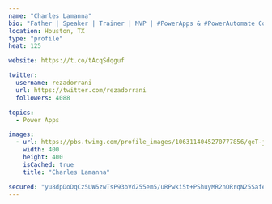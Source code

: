 ```yaml
---
name: "Charles Lamanna"
bio: "Father | Speaker | Trainer | MVP | #PowerApps & #PowerAutomate Community Super User | YouTuber Right-pointing triangle http://youtube.com/c/rezadorrani | Learn - Share - Clockwise rightwards and leftwards open circle arrows"
location: Houston, TX
type: "profile"
heat: 125

website: https://t.co/tAcqSdqguf

twitter:
  username: rezadorrani
  url: https://twitter.com/rezadorrani
  followers: 4088

topics:
  - Power Apps

images:
  - url: https://pbs.twimg.com/profile_images/1063114045270777856/qeT-jpWr_400x400.jpg
    width: 400
    height: 400
    isCached: true
    title: "Charles Lamanna"

secured: "yu8dpDoDqCz5UW5zwTsP93bVd255em5/uRPwki5t+PShuyMR2nORrqN25Safe6jxOAiMDS+YlTmM2qEVh2nGRlmidrqQiWr5xYcg0eT6PaKQx/o/x9E4KDDyTxj9jyxQ0HMHVnGiGuSRpTZ+Orkw4YLH+mqlZyRoZYuKlFDH6YUCjHE4LomHFHFgyrgjGGW7t9N6UC/28dzBQFv/n1XTopgeAMKDATcd+graT7VisZ+2O8nx/zoY5nsVFbZh8Nahk9526YhLJ5JzE68sLPUF5RrXEU6xEQa4X3+0PM4qW5D+ONGQgStE8E46jKZTrXR7TNDJuoVMlxYqJYs92l9TsXZOFHUaczlm6C6vXWc0AfBUWzoTV3284fyheahPT9mPHsVtxUvOM1PvzVmksIRP2lXyX9cRt8DpEcuNwtiilt4=;zy93SSWxgVHiVR5ZDaIwcw=="
---
```


